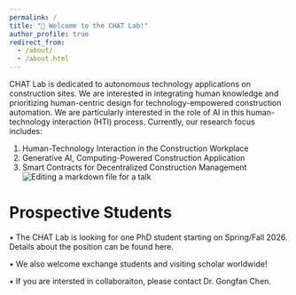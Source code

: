 ```yaml
---
permalink: /
title: "👏 Welcome to the CHAT Lab!"
author_profile: true
redirect_from: 
  - /about/
  - /about.html
---
```


CHAT Lab is dedicated to autonomous technology applications on construction sites. We are interested in integrating human knowledge and prioritizing human-centric design for technology-empowered construction automation. We are particularly interested in the role of AI in this human-technology interaction (HTI) process. Currently, our research focus includes: 
1. Human-Technology Interaction in the Construction Workplace 
1. Generative AI, Computing-Powered Construction Application
1. Smart Contracts for Decentralized Construction Management
![Editing a markdown file for a talk](/images/HTI.bmp)


Prospective Students
======
•	The CHAT Lab is looking for one PhD student starting on Spring/Fall 2026. Details about the position can be found here.

•	We also welcome exchange students and visiting scholar worldwide!

•	If you are intersted in collaboraiton, please contact Dr. Gongfan Chen.
